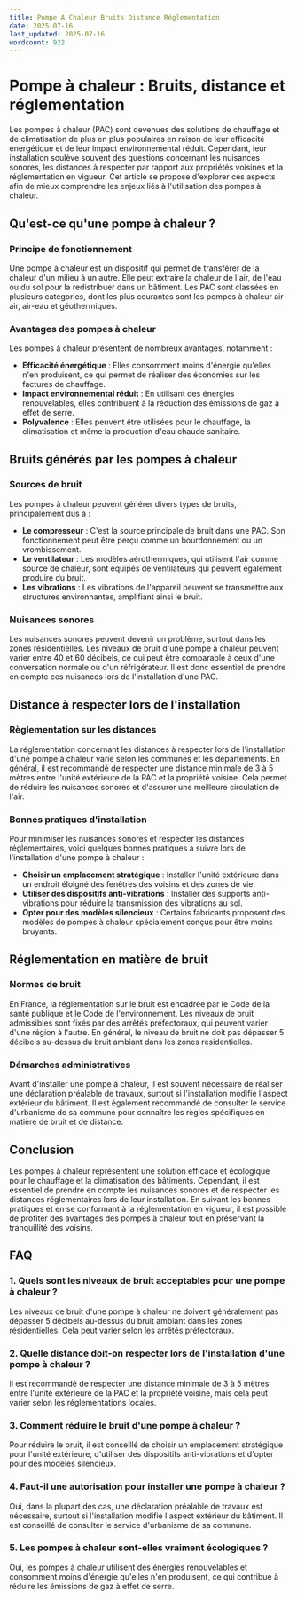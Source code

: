```yaml
---
title: Pompe A Chaleur Bruits Distance Réglementation
date: 2025-07-16
last_updated: 2025-07-16
wordcount: 922
---
```


# Pompe à chaleur : Bruits, distance et réglementation

Les pompes à chaleur (PAC) sont devenues des solutions de chauffage et de climatisation de plus en plus populaires en raison de leur efficacité énergétique et de leur impact environnemental réduit. Cependant, leur installation soulève souvent des questions concernant les nuisances sonores, les distances à respecter par rapport aux propriétés voisines et la réglementation en vigueur. Cet article se propose d'explorer ces aspects afin de mieux comprendre les enjeux liés à l'utilisation des pompes à chaleur.

## Qu'est-ce qu'une pompe à chaleur ?

### Principe de fonctionnement

Une pompe à chaleur est un dispositif qui permet de transférer de la chaleur d'un milieu à un autre. Elle peut extraire la chaleur de l'air, de l'eau ou du sol pour la redistribuer dans un bâtiment. Les PAC sont classées en plusieurs catégories, dont les plus courantes sont les pompes à chaleur air-air, air-eau et géothermiques.

### Avantages des pompes à chaleur

Les pompes à chaleur présentent de nombreux avantages, notamment :

- **Efficacité énergétique** : Elles consomment moins d'énergie qu'elles n'en produisent, ce qui permet de réaliser des économies sur les factures de chauffage.
- **Impact environnemental réduit** : En utilisant des énergies renouvelables, elles contribuent à la réduction des émissions de gaz à effet de serre.
- **Polyvalence** : Elles peuvent être utilisées pour le chauffage, la climatisation et même la production d'eau chaude sanitaire.

## Bruits générés par les pompes à chaleur

### Sources de bruit

Les pompes à chaleur peuvent générer divers types de bruits, principalement dus à :

- **Le compresseur** : C'est la source principale de bruit dans une PAC. Son fonctionnement peut être perçu comme un bourdonnement ou un vrombissement.
- **Le ventilateur** : Les modèles aérothermiques, qui utilisent l'air comme source de chaleur, sont équipés de ventilateurs qui peuvent également produire du bruit.
- **Les vibrations** : Les vibrations de l'appareil peuvent se transmettre aux structures environnantes, amplifiant ainsi le bruit.

### Nuisances sonores

Les nuisances sonores peuvent devenir un problème, surtout dans les zones résidentielles. Les niveaux de bruit d'une pompe à chaleur peuvent varier entre 40 et 60 décibels, ce qui peut être comparable à ceux d'une conversation normale ou d'un réfrigérateur. Il est donc essentiel de prendre en compte ces nuisances lors de l'installation d'une PAC.

## Distance à respecter lors de l'installation

### Règlementation sur les distances

La réglementation concernant les distances à respecter lors de l'installation d'une pompe à chaleur varie selon les communes et les départements. En général, il est recommandé de respecter une distance minimale de 3 à 5 mètres entre l'unité extérieure de la PAC et la propriété voisine. Cela permet de réduire les nuisances sonores et d'assurer une meilleure circulation de l'air.

### Bonnes pratiques d'installation

Pour minimiser les nuisances sonores et respecter les distances réglementaires, voici quelques bonnes pratiques à suivre lors de l'installation d'une pompe à chaleur :

- **Choisir un emplacement stratégique** : Installer l'unité extérieure dans un endroit éloigné des fenêtres des voisins et des zones de vie.
- **Utiliser des dispositifs anti-vibrations** : Installer des supports anti-vibrations pour réduire la transmission des vibrations au sol.
- **Opter pour des modèles silencieux** : Certains fabricants proposent des modèles de pompes à chaleur spécialement conçus pour être moins bruyants.

## Réglementation en matière de bruit

### Normes de bruit

En France, la réglementation sur le bruit est encadrée par le Code de la santé publique et le Code de l'environnement. Les niveaux de bruit admissibles sont fixés par des arrêtés préfectoraux, qui peuvent varier d'une région à l'autre. En général, le niveau de bruit ne doit pas dépasser 5 décibels au-dessus du bruit ambiant dans les zones résidentielles.

### Démarches administratives

Avant d'installer une pompe à chaleur, il est souvent nécessaire de réaliser une déclaration préalable de travaux, surtout si l'installation modifie l'aspect extérieur du bâtiment. Il est également recommandé de consulter le service d'urbanisme de sa commune pour connaître les règles spécifiques en matière de bruit et de distance.

## Conclusion

Les pompes à chaleur représentent une solution efficace et écologique pour le chauffage et la climatisation des bâtiments. Cependant, il est essentiel de prendre en compte les nuisances sonores et de respecter les distances réglementaires lors de leur installation. En suivant les bonnes pratiques et en se conformant à la réglementation en vigueur, il est possible de profiter des avantages des pompes à chaleur tout en préservant la tranquillité des voisins.

## FAQ

### 1. Quels sont les niveaux de bruit acceptables pour une pompe à chaleur ?

Les niveaux de bruit d'une pompe à chaleur ne doivent généralement pas dépasser 5 décibels au-dessus du bruit ambiant dans les zones résidentielles. Cela peut varier selon les arrêtés préfectoraux.

### 2. Quelle distance doit-on respecter lors de l'installation d'une pompe à chaleur ?

Il est recommandé de respecter une distance minimale de 3 à 5 mètres entre l'unité extérieure de la PAC et la propriété voisine, mais cela peut varier selon les réglementations locales.

### 3. Comment réduire le bruit d'une pompe à chaleur ?

Pour réduire le bruit, il est conseillé de choisir un emplacement stratégique pour l'unité extérieure, d'utiliser des dispositifs anti-vibrations et d'opter pour des modèles silencieux.

### 4. Faut-il une autorisation pour installer une pompe à chaleur ?

Oui, dans la plupart des cas, une déclaration préalable de travaux est nécessaire, surtout si l'installation modifie l'aspect extérieur du bâtiment. Il est conseillé de consulter le service d'urbanisme de sa commune.

### 5. Les pompes à chaleur sont-elles vraiment écologiques ?

Oui, les pompes à chaleur utilisent des énergies renouvelables et consomment moins d'énergie qu'elles n'en produisent, ce qui contribue à réduire les émissions de gaz à effet de serre.